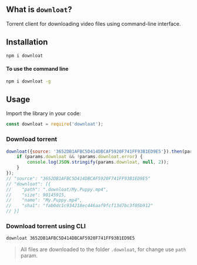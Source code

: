 ## What is `downloat`?

Torrent client for downloading video files using command-line interface.

## Installation

```bash
npm i downloat
```

#### To use the command line
```bash
npm i downloat -g
```

## Usage

Import the library in your code:

```js
const downloat = require('downloat');
```

### Download torrent

```js
downloat({source: '3652DB1AFBC5D414DBCAF5920F741FF93B1ED9E5'}).then(params => {
    if (params.downloat && !params.downloat.error) {
        console.log(JSON.stringify(params.downloat, null, 2));
    }
});
// "source": "3652DB1AFBC5D414DBCAF5920F741FF93B1ED9E5"
// "downloat": [{
//    "path": ".downloat/My.Puppy.mp4",
//    "size": 90145915,
//    "name": "My.Puppy.mp4",
//    "sha1": "fab0dc1c934218ec446aaf9fcf13d7bc3f05b912"
// }]
```

### Download torrent using CLI

```bash
downloat 3652DB1AFBC5D414DBCAF5920F741FF93B1ED9E5
```

> All files are downloaded to the folder `.downloat`, for change use `path` param.